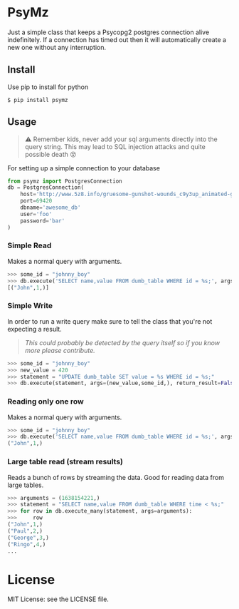 # PsyMz

Just a simple class that keeps a Psycopg2 postgres connection alive indefinitely. 
If a connection has timed out then it will automatically create a new one without any interruption.

## Install
Use pip to install for python 
```commandline
$ pip install psymz
```

## Usage

> :warning: Remember kids, never add your sql arguments directly into the query string. 
> This may lead to SQL injection attacks and quite possible death :dizzy_face:

For setting up a simple connection to your database

```python
from psymz import PostgresConnection
db = PostgresConnection(
    host='http://www.5z8.info/gruesome-gunshot-wounds_c9y3up_animated-gifs-of-train-accidents'
    port=69420
    dbname='awesome_db'
    user='foo'
    password='bar'
)
```

### Simple Read

Makes a normal query with arguments.

```python
>>> some_id = "johnny_boy"
>>> db.execute('SELECT name,value FROM dumb_table WHERE id = %s;', args=(some_id,))
[("John",1,)]
```


### Simple Write

In order to run a write query make sure to tell the class that you're not expecting a result.
> _This could probably be detected by the query itself so if you know more please contribute._

```python
>>> some_id = "johnny_boy"
>>> new_value = 420
>>> statement = "UPDATE dumb_table SET value = %s WHERE id = %s;"
>>> db.execute(statement, args=(new_value,some_id,), return_result=False)
```

### Reading only one row

Makes a normal query with arguments.

```python
>>> some_id = "johnny_boy"
>>> db.execute('SELECT name,value FROM dumb_table WHERE id = %s;', args=(some_id,), fetchone=True)
("John",1,)
```

### Large table read (stream results)

Reads a bunch of rows by streaming the data. Good for reading data from large tables.

```python
>>> arguments = (1638154221,)
>>> statement = "SELECT name,value FROM dumb_table WHERE time < %s;"
>>> for row in db.execute_many(statement, args=arguments):
>>>     row
("John",1,)
("Paul",2,)
("George",3,)
("Ringo",4,)
...
```

# License
MIT License: see the LICENSE file.